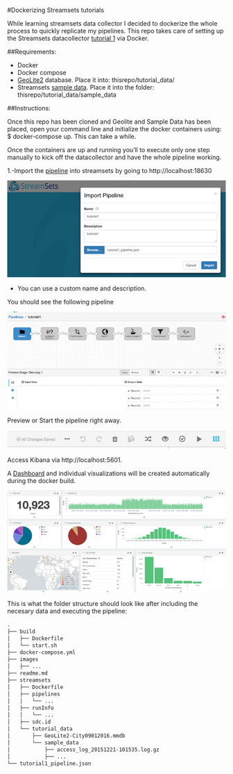 #Dockerizing Streamsets tutorials

While learning streamsets data collector I decided to dockerize the whole process to quickly replicate my pipelines. This repo takes care of setting up the Streamsets datacollector [tutorial 1](https://github.com/streamsets/tutorials/tree/master/tutorial-1) via Docker.

##Requirements:

* Docker
* Docker compose
* [GeoLite2](http://geolite.maxmind.com/download/geoip/database/GeoLite2-City.mmdb.gz) database. Place it into: thisrepo/tutorial_data/
* Streamsets [sample data](https://github.com/streamsets/tutorials/tree/master/sample_data). Place it into the folder: thisrepo/tutorial_data/sample_data

##Instructions:

Once this repo has been cloned and Geolite and Sample Data has been placed, open your command line and initialize the docker containers using: $ docker-compose up. This can take a while.

Once the containers are up and running you’ll to execute only one step manually to kick off the datacollector and have the whole pipeline working.

1.-Import the [pipeline](tutorial1_pipeline.json) into streamsets by going to http://localhost:18630

[![importing-pipeline](images/import-pipeline-streamsets.png?raw=true)](images/import-pipeline-streamsets.png) 

* You can use a custom name and description.

You should see the following pipeline

[![pipeline](images/complete-pipeline-streamsets.png?raw=true)](images/complete-pipeline-streamsets.png)

Preview or Start the pipeline right away.

[![start-pipeline](images/preview-start-pipeline.png?raw=true)](images/preview-start-pipeline.png)


Access Kibana via http://localhost:5601.

A [Dashboard](http://localhost:5601/app/kibana#/dashboard/ApacheWeblog-Dashboard) and individual visualizations will be created automatically during the docker build.

[![dashboard](images/dashboard.png?raw=true)](images/dashboard.png)

This is what the folder structure should look like after including the necesary data and executing the pipeline:

```
.
├── build
│   ├── Dockerfile
│   └── start.sh
├── docker-compose.yml
├── images
│   ├── ...
├── readme.md
├── streamsets
│   ├── Dockerfile
│   ├── pipelines
│   │   └── ...
│   ├── runInfo
│   │   └── ...
│   ├── sdc.id
│   └── tutorial_data
│       ├── GeoLite2-City09012016.mmdb
│       └── sample_data
│           ├── access_log_20151221-101535.log.gz
│           ├── ...
└── tutorial1_pipeline.json
```
